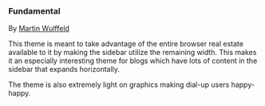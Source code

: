 ### Fundamental

By [Martin Wulffeld][1]

This theme is meant to take advantage of the entire browser real estate available to it by making the sidebar utilize the remaining width. This makes it an especially interesting theme for blogs which have lots of content in the sidebar that expands horizontally.

The theme is also extremely light on graphics making dial-up users happy-happy.

[1]: http://www.aeonblue.dk/ "AeonBlue - Because Details Matter"
